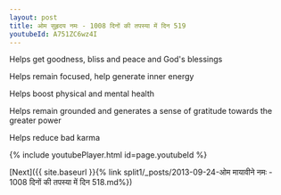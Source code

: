 ```yaml
---
layout: post
title: ओम सुहृदय नमः - 1008 दिनों की तपस्या में दिन 519
youtubeId: A751ZC6wz4I
---
```

 
 
Helps get goodness, bliss and peace and God's blessings
 
Helps remain focused, help generate inner energy 
 
Helps boost physical and mental health 
 
Helps remain grounded and generates a sense of gratitude towards the greater power 
 
Helps reduce bad karma
 
 
 
 


{% include youtubePlayer.html id=page.youtubeId %}
 
[Next]({{ site.baseurl }}{% link  split1/_posts/2013-09-24-ओम मायावीने नमः - 1008 दिनों की तपस्या में दिन 518.md%})
 
